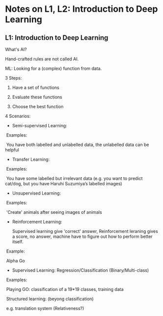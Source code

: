 # Notes on L1, L2: Introduction to Deep Learning

## L1: Introduction to Deep Learning

What's AI?

Hand-crafted rules are not called AI.

ML: Looking for a (complex) function from data. 



3 Steps:

1) Have a set of functions

2) Evaluate these functions

3) Choose the best function



4 Scenarios:

- Semi-supervised Learning:

​       Examples:

​       You have both labelled and unlabelled data, the unlabelled data can be helpful

- Transfer Learning:

​       Examples:

​       You have some labelled but irrelevant data (e.g. you want to predict cat/dog, but you have Haruhi Suzumiya’s labelled images)

- Unsupervised Learning:

​       Examples:

​       'Create' animals after seeing images of animals

- Reinforcement Learning: 

  Supervised learning give 'correct' answer, Reinforcement leraning gives a score, no answer, machine have to figure out how to perform better itself. 

​       Example:

​       Alpha Go

- Supervised Learning: Regression/Classification (Binary/Multi-class)

​       Examples:

​       Playing GO: classification of a 19*19 classes, training data

​       Structured learning: (beyong classification)

​       e.g. translation system (Relativeness?)

